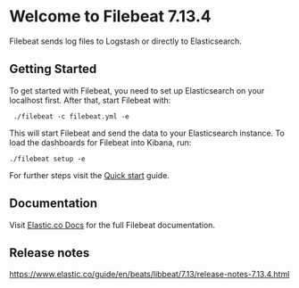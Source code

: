 # Welcome to Filebeat 7.13.4

Filebeat sends log files to Logstash or directly to Elasticsearch.

## Getting Started

To get started with Filebeat, you need to set up Elasticsearch on
your localhost first. After that, start Filebeat with:

     ./filebeat -c filebeat.yml -e

This will start Filebeat and send the data to your Elasticsearch
instance. To load the dashboards for Filebeat into Kibana, run:

    ./filebeat setup -e

For further steps visit the
[Quick start](https://www.elastic.co/guide/en/beats/filebeat/7.13/filebeat-installation-configuration.html) guide.

## Documentation

Visit [Elastic.co Docs](https://www.elastic.co/guide/en/beats/filebeat/7.13/index.html)
for the full Filebeat documentation.

## Release notes

https://www.elastic.co/guide/en/beats/libbeat/7.13/release-notes-7.13.4.html
